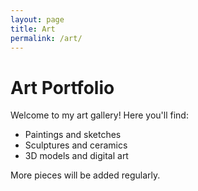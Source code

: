 ```yaml
---
layout: page
title: Art
permalink: /art/
---
```


# Art Portfolio

Welcome to my art gallery! Here you'll find:

- Paintings and sketches  
- Sculptures and ceramics  
- 3D models and digital art  

More pieces will be added regularly.

